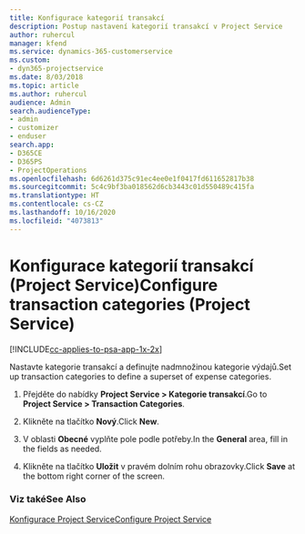 ```yaml
---
title: Konfigurace kategorií transakcí
description: Postup nastavení kategorií transakcí v Project Service
author: ruhercul
manager: kfend
ms.service: dynamics-365-customerservice
ms.custom:
- dyn365-projectservice
ms.date: 8/03/2018
ms.topic: article
ms.author: ruhercul
audience: Admin
search.audienceType:
- admin
- customizer
- enduser
search.app:
- D365CE
- D365PS
- ProjectOperations
ms.openlocfilehash: 6d6261d375c91ec4ee0e1f0417fd611652817b38
ms.sourcegitcommit: 5c4c9bf3ba018562d6cb3443c01d550489c415fa
ms.translationtype: HT
ms.contentlocale: cs-CZ
ms.lasthandoff: 10/16/2020
ms.locfileid: "4073813"
---
```

# <a name="configure-transaction-categories-project-service"></a><span data-ttu-id="71fbd-103">Konfigurace kategorií transakcí (Project Service)</span><span class="sxs-lookup"><span data-stu-id="71fbd-103">Configure transaction categories (Project Service)</span></span>

[!INCLUDE[cc-applies-to-psa-app-1x-2x](../includes/cc-applies-to-psa-app-1x-2x.md)]

<span data-ttu-id="71fbd-104">Nastavte kategorie transakcí a definujte nadmnožinou kategorie výdajů.</span><span class="sxs-lookup"><span data-stu-id="71fbd-104">Set up transaction categories to define a superset of expense categories.</span></span>  
  
1.  <span data-ttu-id="71fbd-105">Přejděte do nabídky **Project Service > Kategorie transakcí**.</span><span class="sxs-lookup"><span data-stu-id="71fbd-105">Go to **Project Service > Transaction Categories**.</span></span>  
  
2.  <span data-ttu-id="71fbd-106">Klikněte na tlačítko **Nový**.</span><span class="sxs-lookup"><span data-stu-id="71fbd-106">Click **New**.</span></span>  
  
3.  <span data-ttu-id="71fbd-107">V oblasti **Obecné** vyplňte pole podle potřeby.</span><span class="sxs-lookup"><span data-stu-id="71fbd-107">In the **General** area, fill in the fields as needed.</span></span>  
  
4.  <span data-ttu-id="71fbd-108">Klikněte na tlačítko **Uložit** v pravém dolním rohu obrazovky.</span><span class="sxs-lookup"><span data-stu-id="71fbd-108">Click **Save** at the bottom right corner of the screen.</span></span>  
  
### <a name="see-also"></a><span data-ttu-id="71fbd-109">Viz také</span><span class="sxs-lookup"><span data-stu-id="71fbd-109">See Also</span></span>  
 [<span data-ttu-id="71fbd-110">Konfigurace Project Service</span><span class="sxs-lookup"><span data-stu-id="71fbd-110">Configure Project Service</span></span>](../psa/configure.md)
